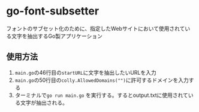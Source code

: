 ﻿# go-font-subsetter
 フォントのサブセット化のために、指定したWebサイトにおいて使用されている文字を抽出するGo製アプリケーション
## 使用方法
1. `main.go`の46行目の`startURL`に文字を抽出したいURLを入力
1. `main.go`の50行目の`colly.AllowedDomains("")`に許可するドメインを入力する
1. ターミナルで``` go run main.go ```
を実行する。するとoutput.txtに使用されている文字が抽出される。

